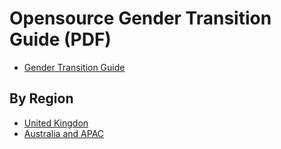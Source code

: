 # Opensource Gender Transition Guide (PDF)

* [Gender Transition Guide](https://github.com/AshtonDavis/open-source-transition-resources/raw/main/releases/transgender-resources.pdf)

## By Region
* [United Kingdon](https://github.com/AshtonDavis/open-source-transition-resources/raw/main/releases/uk-transgender-resources.pdf)
* [Australia and APAC](https://github.com/AshtonDavis/open-source-transition-resources/raw/main/releases/apac-transgender-resources.pdf)
